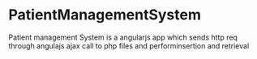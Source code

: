 # PatientManagementSystem
Patient management System  is a angularjs  app which sends http req through angulajs ajax call to php files  and performinsertion and retrieval 
